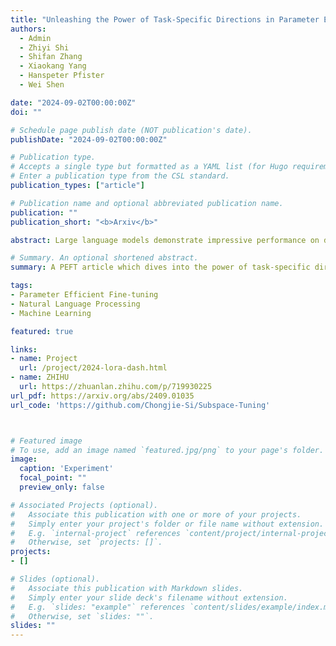 ```yaml
---
title: "Unleashing the Power of Task-Specific Directions in Parameter Efficient Fine-tuning"
authors:
  - Admin
  - Zhiyi Shi
  - Shifan Zhang
  - Xiaokang Yang
  - Hanspeter Pfister
  - Wei Shen

date: "2024-09-02T00:00:00Z"
doi: ""

# Schedule page publish date (NOT publication's date).
publishDate: "2024-09-02T00:00:00Z"

# Publication type.
# Accepts a single type but formatted as a YAML list (for Hugo requirements).
# Enter a publication type from the CSL standard.
publication_types: ["article"]

# Publication name and optional abbreviated publication name.
publication: ""
publication_short: "<b>Arxiv</b>"

abstract: Large language models demonstrate impressive performance on downstream tasks, yet requiring extensive resource consumption when fully fine-tuning all parameters. To mitigate this, Parameter Efficient Fine-Tuning (PEFT) strategies, such as LoRA, have been developed. In this paper, we delve into the concept of task-specific directions--critical for transitioning large models from pre-trained states to task-specific enhancements in PEFT. We propose a framework to clearly define these directions and explore their properties, and practical utilization challenges. We then introduce a novel approach, LoRA-Dash, which aims to maximize the impact of task-specific directions during the fine-tuning process, thereby enhancing model performance on targeted tasks. Extensive experiments have conclusively demonstrated the effectiveness of LoRA-Dash, and in-depth analyses further reveal the underlying mechanisms of LoRA-Dash.

# Summary. An optional shortened abstract.
summary: A PEFT article which dives into the power of task-specific directions.

tags:
- Parameter Efficient Fine-tuning
- Natural Language Processing
- Machine Learning

featured: true

links:
- name: Project
  url: /project/2024-lora-dash.html
- name: ZHIHU
  url: https://zhuanlan.zhihu.com/p/719930225
url_pdf: https://arxiv.org/abs/2409.01035
url_code: 'https://github.com/Chongjie-Si/Subspace-Tuning'



# Featured image
# To use, add an image named `featured.jpg/png` to your page's folder. 
image:
  caption: 'Experiment'
  focal_point: ""
  preview_only: false

# Associated Projects (optional).
#   Associate this publication with one or more of your projects.
#   Simply enter your project's folder or file name without extension.
#   E.g. `internal-project` references `content/project/internal-project/index.md`.
#   Otherwise, set `projects: []`.
projects:
- []

# Slides (optional).
#   Associate this publication with Markdown slides.
#   Simply enter your slide deck's filename without extension.
#   E.g. `slides: "example"` references `content/slides/example/index.md`.
#   Otherwise, set `slides: ""`.
slides: ""
---
```

